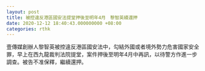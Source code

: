 ```yaml
---
layout: post
title: 被控違反港區國安法提堂押後至明年4月　黎智英續還押
date: 2020-12-12 18:40:43.000000000 +08:00
categories: rthk
---
```


壹傳媒創辦人黎智英被控違反港區國安法中，勾結外國或者境外勢力危害國家安全罪，早上在西九龍裁判法院提堂，案件押後至明年4月中再訊，以待警方作進一步調查。被告不准保釋，繼續還押。
